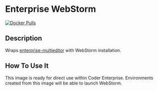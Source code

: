 # Enterprise WebStorm

[![Docker Pulls](https://img.shields.io/docker/pulls/codercom/enterprise-webstorm?label=codercom%2Fenterprise-webstorm)](https://hub.docker.com/r/codercom/enterprise-webstorm)

## Description

Wraps [enterprise-multieditor](../multieditor/README.md) with WebStorm
installation.

## How To Use It

This image is ready for direct use within Coder Enterprise. Environments created
from this image will be able to launch WebStorm.
